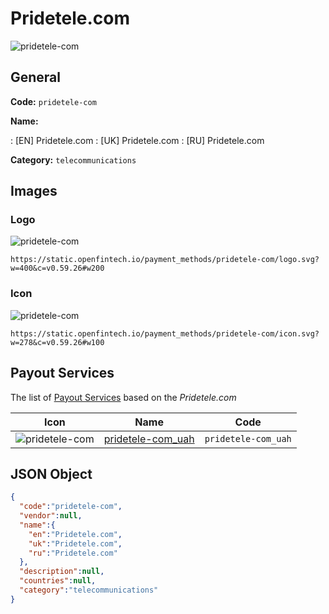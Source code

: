 
# Pridetele.com 
![pridetele-com](https://static.openfintech.io/payment_methods/pridetele-com/logo.svg?w=400&c=v0.59.26#w200)  

## General 
**Code:** `pridetele-com` 
 
**Name:** 
 
:	[EN] Pridetele.com 
:	[UK] Pridetele.com 
:	[RU] Pridetele.com 
 
**Category:** `telecommunications` 
 

## Images 

### Logo 
![pridetele-com](https://static.openfintech.io/payment_methods/pridetele-com/logo.svg?w=400&c=v0.59.26#w200)  

```
https://static.openfintech.io/payment_methods/pridetele-com/logo.svg?w=400&c=v0.59.26#w200
```  

### Icon 
![pridetele-com](https://static.openfintech.io/payment_methods/pridetele-com/icon.svg?w=278&c=v0.59.26#w100)  

```
https://static.openfintech.io/payment_methods/pridetele-com/icon.svg?w=278&c=v0.59.26#w100
```  

## Payout Services 
 
The list of [Payout Services](/payout-services/) based on the _Pridetele.com_ 

|Icon|Name|Code| 
|:---:|:---:|:---:| 
|![pridetele-com](https://static.openfintech.io/payout_methods/pridetele-com/icon.png?w=278&c=v0.59.26#w40) |[pridetele-com_uah](/payout-services/pridetele-com_uah/)|`pridetele-com_uah`| 
 

## JSON Object 

```json
{
  "code":"pridetele-com",
  "vendor":null,
  "name":{
    "en":"Pridetele.com",
    "uk":"Pridetele.com",
    "ru":"Pridetele.com"
  },
  "description":null,
  "countries":null,
  "category":"telecommunications"
}
```  
